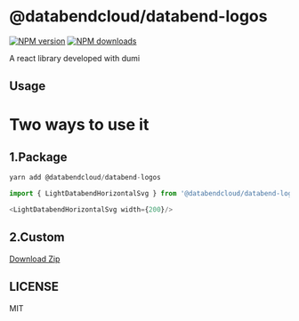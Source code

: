 # @databendcloud/databend-logos

[![NPM version](https://img.shields.io/npm/v/@databendcloud/databend-logos.svg?style=flat)](https://npmjs.org/package/@databendcloud/databend-logos)
[![NPM downloads](http://img.shields.io/npm/dm/@databendcloud/databend-logos.svg?style=flat)](https://npmjs.org/package/@databendcloud/databend-logos)

A react library developed with dumi

## Usage

# Two ways to use it

## 1.Package
```ts
yarn add @databendcloud/databend-logos

import { LightDatabendHorizontalSvg } from '@databendcloud/databend-logos';

<LightDatabendHorizontalSvg width={200}/>

```

## 2.Custom

<a href="https://databendcloud.github.io/databend-logos/components/databend-cloud">Download Zip</a>

## LICENSE

MIT
